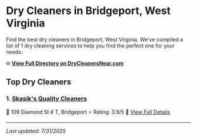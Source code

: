 # Dry Cleaners in Bridgeport, West Virginia

Find the best dry cleaners in Bridgeport, West Virginia. We've compiled a list of 1 dry cleaning services to help you find the perfect one for your needs.

🌐 **[View Full Directory on DryCleanersNear.com](https://drycleanersnear.com/city/US/West%20Virginia/Bridgeport)**

## Top Dry Cleaners

### 1. [Skasik's Quality Cleaners](https://drycleanersnear.com/dryCleaner/68897ca969a0219c2bf77baf/skasik-s-quality-cleaners)
📍 109 Diamond St # T, Bridgeport
⭐ Rating: 3.9/5
🔗 [View Full Details](https://drycleanersnear.com/dryCleaner/68897ca969a0219c2bf77baf/skasik-s-quality-cleaners)


---

*Last updated: 7/31/2025*
